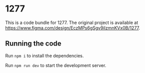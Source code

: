 
  # 1277

  This is a code bundle for 1277. The original project is available at https://www.figma.com/design/EczMPs6gSgv9ilzmnKVx0B/1277.

  ## Running the code

  Run `npm i` to install the dependencies.

  Run `npm run dev` to start the development server.
  